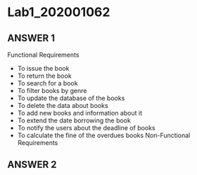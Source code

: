 # Lab1_202001062
ANSWER 1
--------------------------------------------------------------
Functional Requirements  
- To issue the book
- To return the book
- To search for a book
- To filter books by genre
- To update the database of the books
- To delete the data about books
- To add new books and information about it
- To extend the date borrowing the book
- To notify the users about the deadline of books
- To calculate the fine of the overdues books 
Non-Functional Requirements


ANSWER 2
--------------------------------------------------------------



